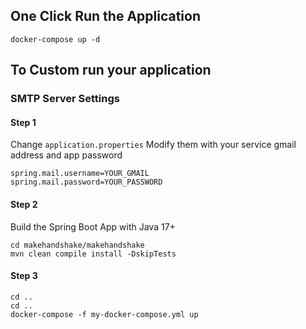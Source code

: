 ## One Click Run the Application
```
docker-compose up -d
```

## To Custom run your application
### SMTP Server Settings

#### Step 1
Change `application.properties`
Modify them with your service gmail address and app password
```
spring.mail.username=YOUR_GMAIL
spring.mail.password=YOUR_PASSWORD
```
#### Step 2
Build the Spring Boot App with Java 17+
```
cd makehandshake/makehandshake
mvn clean compile install -DskipTests
```
#### Step 3
```
cd ..
cd ..
docker-compose -f my-docker-compose.yml up
```